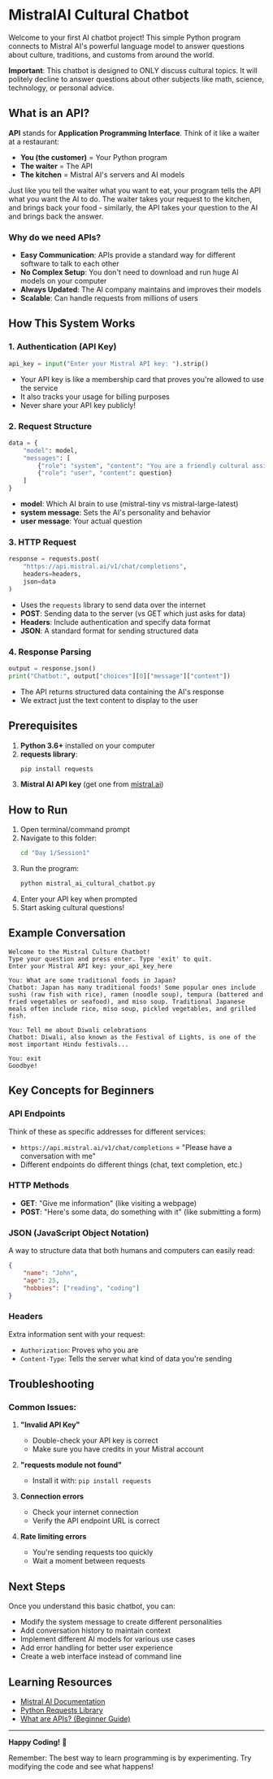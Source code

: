 # MistralAI Cultural Chatbot

Welcome to your first AI chatbot project! This simple Python program connects to Mistral AI's powerful language model to answer questions about culture, traditions, and customs from around the world.

**Important**: This chatbot is designed to ONLY discuss cultural topics. It will politely decline to answer questions about other subjects like math, science, technology, or personal advice.

## What is an API?

**API** stands for **Application Programming Interface**. Think of it like a waiter at a restaurant:

- **You (the customer)** = Your Python program
- **The waiter** = The API
- **The kitchen** = Mistral AI's servers and AI models

Just like you tell the waiter what you want to eat, your program tells the API what you want the AI to do. The waiter takes your request to the kitchen, and brings back your food - similarly, the API takes your question to the AI and brings back the answer.

### Why do we need APIs?

- **Easy Communication**: APIs provide a standard way for different software to talk to each other
- **No Complex Setup**: You don't need to download and run huge AI models on your computer
- **Always Updated**: The AI company maintains and improves their models
- **Scalable**: Can handle requests from millions of users

## How This System Works

### 1. **Authentication (API Key)**
```python
api_key = input("Enter your Mistral API key: ").strip()
```
- Your API key is like a membership card that proves you're allowed to use the service
- It also tracks your usage for billing purposes
- Never share your API key publicly!

### 2. **Request Structure**
```python
data = {
    "model": model,
    "messages": [
        {"role": "system", "content": "You are a friendly cultural assistant."},
        {"role": "user", "content": question}
    ]
}
```
- **model**: Which AI brain to use (mistral-tiny vs mistral-large-latest)
- **system message**: Sets the AI's personality and behavior
- **user message**: Your actual question

### 3. **HTTP Request**
```python
response = requests.post(
    "https://api.mistral.ai/v1/chat/completions",
    headers=headers,
    json=data
)
```
- Uses the `requests` library to send data over the internet
- **POST**: Sending data to the server (vs GET which just asks for data)
- **Headers**: Include authentication and specify data format
- **JSON**: A standard format for sending structured data

### 4. **Response Parsing**
```python
output = response.json()
print("Chatbot:", output["choices"][0]["message"]["content"])
```
- The API returns structured data containing the AI's response
- We extract just the text content to display to the user

## Prerequisites

1. **Python 3.6+** installed on your computer
2. **requests library**:
   ```bash
   pip install requests
   ```
3. **Mistral AI API key** (get one from [mistral.ai](https://mistral.ai))

## How to Run

1. Open terminal/command prompt
2. Navigate to this folder:
   ```bash
   cd "Day 1/Session1"
   ```
3. Run the program:
   ```bash
   python mistral_ai_cultural_chatbot.py
   ```
4. Enter your API key when prompted
5. Start asking cultural questions!

## Example Conversation

```
Welcome to the Mistral Culture Chatbot!
Type your question and press enter. Type 'exit' to quit.
Enter your Mistral API key: your_api_key_here

You: What are some traditional foods in Japan?
Chatbot: Japan has many traditional foods! Some popular ones include sushi (raw fish with rice), ramen (noodle soup), tempura (battered and fried vegetables or seafood), and miso soup. Traditional Japanese meals often include rice, miso soup, pickled vegetables, and grilled fish.

You: Tell me about Diwali celebrations
Chatbot: Diwali, also known as the Festival of Lights, is one of the most important Hindu festivals...

You: exit
Goodbye!
```

## Key Concepts for Beginners

### **API Endpoints**
Think of these as specific addresses for different services:
- `https://api.mistral.ai/v1/chat/completions` = "Please have a conversation with me"
- Different endpoints do different things (chat, text completion, etc.)

### **HTTP Methods**
- **GET**: "Give me information" (like visiting a webpage)
- **POST**: "Here's some data, do something with it" (like submitting a form)

### **JSON (JavaScript Object Notation)**
A way to structure data that both humans and computers can easily read:
```json
{
    "name": "John",
    "age": 25,
    "hobbies": ["reading", "coding"]
}
```

### **Headers**
Extra information sent with your request:
- `Authorization`: Proves who you are
- `Content-Type`: Tells the server what kind of data you're sending

## Troubleshooting

### Common Issues:

1. **"Invalid API Key"**
   - Double-check your API key is correct
   - Make sure you have credits in your Mistral account

2. **"requests module not found"**
   - Install it with: `pip install requests`

3. **Connection errors**
   - Check your internet connection
   - Verify the API endpoint URL is correct

4. **Rate limiting errors**
   - You're sending requests too quickly
   - Wait a moment between requests

## Next Steps

Once you understand this basic chatbot, you can:
- Modify the system message to create different personalities
- Add conversation history to maintain context
- Implement different AI models for various use cases
- Add error handling for better user experience
- Create a web interface instead of command line

## Learning Resources

- [Mistral AI Documentation](https://docs.mistral.ai/)
- [Python Requests Library](https://requests.readthedocs.io/)
- [What are APIs? (Beginner Guide)](https://www.freecodecamp.org/news/what-is-an-api-in-english-please-b880a3214a82/)

---

**Happy Coding!** 🎉

Remember: The best way to learn programming is by experimenting. Try modifying the code and see what happens!
